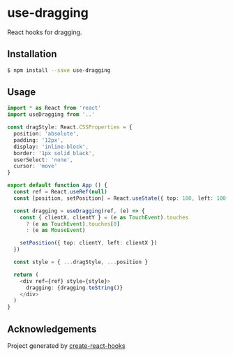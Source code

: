 # use-dragging

React hooks for dragging.

## Installation

```bash
$ npm install --save use-dragging
```

## Usage

```typescript
import * as React from 'react'
import useDragging from '..'

const dragStyle: React.CSSProperties = {
  position: 'absolute',
  padding: '12px',
  display: 'inline-block',
  border: '1px solid black',
  userSelect: 'none',
  cursor: 'move'
}

export default function App () {
  const ref = React.useRef(null)
  const [position, setPosition] = React.useState({ top: 100, left: 100 })

  const dragging = useDragging(ref, (e) => {
    const { clientX, clientY } = (e as TouchEvent).touches
      ? (e as TouchEvent).touches[0]
      : (e as MouseEvent)

    setPosition({ top: clientY, left: clientX })
  })

  const style = { ...dragStyle, ...position }

  return (
    <div ref={ref} style={style}>
      dragging: {dragging.toString()}
    </div>
  )
}
```

## Acknowledgements

Project generated by [create-react-hooks](https://github.com/use-hooks/create-react-hooks)
